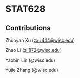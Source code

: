 # STAT628

## Contributions
Zhuoyan Xu (zxu444@wisc.edu)

Zhao Li (zli872@wisc.edu) 

Yaobin Lin (@wisc.edu)

Yujie Zhang (@wisc.edu)

